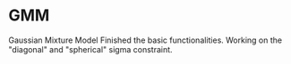 GMM
===

Gaussian Mixture Model
Finished the basic functionalities. Working on the "diagonal" and "spherical" sigma constraint.
